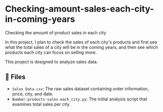 # Checking-amount-sales-each-city-in-coming-years
Checking the amount of product sales in each city

In this project, I plan to check the sales of each city's products and first see what the total sales of a city will be in the coming years, and then see which products each city can focus on selling more.

This project is designed to analyze sales data.

## 📂 Files
- `Sales Data.csv`: The raw sales dataset containing order information, price, city, and date.  
- `Number-products-sales-each_city.py`: The initial analysis script that examines total sales per city.
